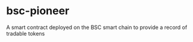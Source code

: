 # bsc-pioneer


A smart contract deployed on the BSC smart chain to provide a record of tradable tokens
